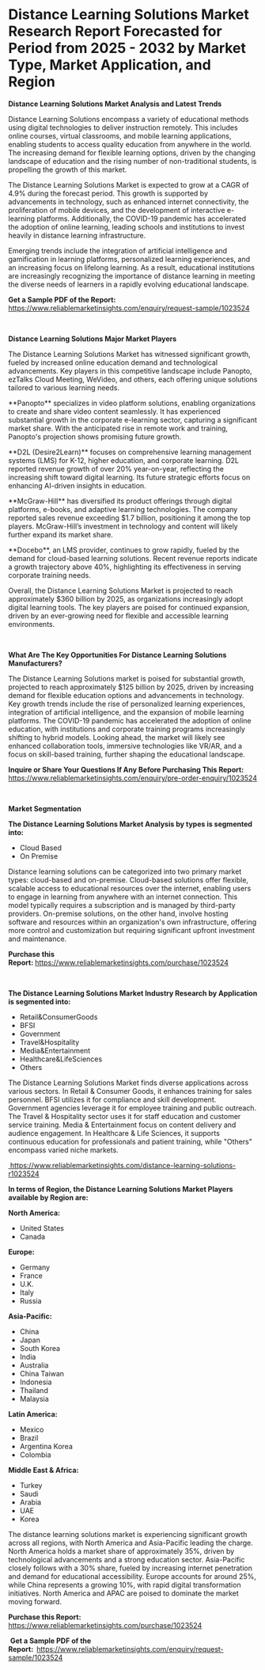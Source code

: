 <p><h1>Distance Learning Solutions Market Research Report Forecasted for Period from 2025 -  2032 by Market Type, Market Application, and Region</h1></p><p><strong>Distance Learning Solutions Market Analysis and Latest Trends</strong></p>
<p><p>Distance Learning Solutions encompass a variety of educational methods using digital technologies to deliver instruction remotely. This includes online courses, virtual classrooms, and mobile learning applications, enabling students to access quality education from anywhere in the world. The increasing demand for flexible learning options, driven by the changing landscape of education and the rising number of non-traditional students, is propelling the growth of this market.</p><p>The Distance Learning Solutions Market is expected to grow at a CAGR of 4.9% during the forecast period. This growth is supported by advancements in technology, such as enhanced internet connectivity, the proliferation of mobile devices, and the development of interactive e-learning platforms. Additionally, the COVID-19 pandemic has accelerated the adoption of online learning, leading schools and institutions to invest heavily in distance learning infrastructure. </p><p>Emerging trends include the integration of artificial intelligence and gamification in learning platforms, personalized learning experiences, and an increasing focus on lifelong learning. As a result, educational institutions are increasingly recognizing the importance of distance learning in meeting the diverse needs of learners in a rapidly evolving educational landscape.</p></p>
<p><strong>Get a Sample PDF of the Report:&nbsp;</strong> <a href="https://www.reliablemarketinsights.com/enquiry/request-sample/1023524?utm_campaign=3076&utm_medium=2&utm_source=Github&utm_content=ia&utm_term=16042025&utm_id=distance-learning-solutions">https://www.reliablemarketinsights.com/enquiry/request-sample/1023524</a></p>
<p>&nbsp;</p>
<p><strong>Distance Learning Solutions Major Market Players</strong></p>
<p><p>The Distance Learning Solutions Market has witnessed significant growth, fueled by increased online education demand and technological advancements. Key players in this competitive landscape include Panopto, ezTalks Cloud Meeting, WeVideo, and others, each offering unique solutions tailored to various learning needs.</p><p>**Panopto** specializes in video platform solutions, enabling organizations to create and share video content seamlessly. It has experienced substantial growth in the corporate e-learning sector, capturing a significant market share. With the anticipated rise in remote work and training, Panopto's projection shows promising future growth.</p><p>**D2L (Desire2Learn)** focuses on comprehensive learning management systems (LMS) for K-12, higher education, and corporate learning. D2L reported revenue growth of over 20% year-on-year, reflecting the increasing shift toward digital learning. Its future strategic efforts focus on enhancing AI-driven insights in education.</p><p>**McGraw-Hill** has diversified its product offerings through digital platforms, e-books, and adaptive learning technologies. The company reported sales revenue exceeding $1.7 billion, positioning it among the top players. McGraw-Hill’s investment in technology and content will likely further expand its market share.</p><p>**Docebo**, an LMS provider, continues to grow rapidly, fueled by the demand for cloud-based learning solutions. Recent revenue reports indicate a growth trajectory above 40%, highlighting its effectiveness in serving corporate training needs.</p><p>Overall, the Distance Learning Solutions Market is projected to reach approximately $360 billion by 2025, as organizations increasingly adopt digital learning tools. The key players are poised for continued expansion, driven by an ever-growing need for flexible and accessible learning environments.</p></p>
<p>&nbsp;</p>
<p><strong>What Are The Key Opportunities For Distance Learning Solutions Manufacturers?</strong></p>
<p><p>The Distance Learning Solutions market is poised for substantial growth, projected to reach approximately $125 billion by 2025, driven by increasing demand for flexible education options and advancements in technology. Key growth trends include the rise of personalized learning experiences, integration of artificial intelligence, and the expansion of mobile learning platforms. The COVID-19 pandemic has accelerated the adoption of online education, with institutions and corporate training programs increasingly shifting to hybrid models. Looking ahead, the market will likely see enhanced collaboration tools, immersive technologies like VR/AR, and a focus on skill-based training, further shaping the educational landscape.</p></p>
<p><strong>Inquire or Share Your Questions If Any Before Purchasing This Report:</strong> <a href="https://www.reliablemarketinsights.com/enquiry/pre-order-enquiry/1023524?utm_campaign=3076&utm_medium=2&utm_source=Github&utm_content=ia&utm_term=16042025&utm_id=distance-learning-solutions">https://www.reliablemarketinsights.com/enquiry/pre-order-enquiry/1023524</a></p>
<p>&nbsp;</p>
<p><strong>Market Segmentation</strong></p>
<p><strong>The Distance Learning Solutions Market Analysis by types is segmented into:</strong></p>
<p><ul><li>Cloud Based</li><li>On Premise</li></ul></p>
<p><p>Distance learning solutions can be categorized into two primary market types: cloud-based and on-premise. Cloud-based solutions offer flexible, scalable access to educational resources over the internet, enabling users to engage in learning from anywhere with an internet connection. This model typically requires a subscription and is managed by third-party providers. On-premise solutions, on the other hand, involve hosting software and resources within an organization's own infrastructure, offering more control and customization but requiring significant upfront investment and maintenance.</p></p>
<p><strong>Purchase this Report:&nbsp;</strong><a href="https://www.reliablemarketinsights.com/purchase/1023524?utm_campaign=3076&utm_medium=2&utm_source=Github&utm_content=ia&utm_term=16042025&utm_id=distance-learning-solutions">https://www.reliablemarketinsights.com/purchase/1023524</a></p>
<p>&nbsp;</p>
<p><strong>The Distance Learning Solutions Market Industry Research by Application is segmented into:</strong></p>
<p><ul><li>Retail&ConsumerGoods</li><li>BFSI</li><li>Government</li><li>Travel&Hospitality</li><li>Media&Entertainment</li><li>Healthcare&LifeSciences</li><li>Others</li></ul></p>
<p><p>The Distance Learning Solutions Market finds diverse applications across various sectors. In Retail & Consumer Goods, it enhances training for sales personnel. BFSI utilizes it for compliance and skill development. Government agencies leverage it for employee training and public outreach. The Travel & Hospitality sector uses it for staff education and customer service training. Media & Entertainment focus on content delivery and audience engagement. In Healthcare & Life Sciences, it supports continuous education for professionals and patient training, while "Others" encompass varied niche markets.</p></p>
<p><a href="https://www.reliablemarketinsights.com/distance-learning-solutions-r1023524?utm_campaign=3076&utm_medium=2&utm_source=Github&utm_content=ia&utm_term=16042025&utm_id=distance-learning-solutions">&nbsp;https://www.reliablemarketinsights.com/distance-learning-solutions-r1023524</a></p>
<p><strong>In terms of Region, the Distance Learning Solutions Market Players available by Region are:</strong></p>
<p>
    <p> <strong> North America: </strong>
        <ul>
            <li>United States</li>
            <li>Canada</li>
        </ul>
        </p> 
    <p> <strong> Europe: </strong>
        <ul>
            <li>Germany</li>
            <li>France</li>
            <li>U.K.</li>
            <li>Italy</li>
            <li>Russia</li>
        </ul>
        </p> 
    <p> <strong> Asia-Pacific: </strong>
        <ul>
            <li>China</li>
            <li>Japan</li>
            <li>South Korea</li>
            <li>India</li>
            <li>Australia</li>
            <li>China Taiwan</li>
            <li>Indonesia</li>
            <li>Thailand</li>
            <li>Malaysia</li>
        </ul>
        </p> 
    <p> <strong> Latin America: </strong>
        <ul>
            <li>Mexico</li>
            <li>Brazil</li>
            <li>Argentina Korea</li>
            <li>Colombia</li>
        </ul>
        </p> 
    <p> <strong> Middle East & Africa: </strong>
        <ul>
            <li>Turkey</li>
            <li>Saudi</li>
            <li>Arabia</li>
            <li>UAE</li>
            <li>Korea</li>
        </ul>
    </p>
    </p>
<p><p>The distance learning solutions market is experiencing significant growth across all regions, with North America and Asia-Pacific leading the charge. North America holds a market share of approximately 35%, driven by technological advancements and a strong education sector. Asia-Pacific closely follows with a 30% share, fueled by increasing internet penetration and demand for educational accessibility. Europe accounts for around 25%, while China represents a growing 10%, with rapid digital transformation initiatives. North America and APAC are poised to dominate the market moving forward.</p></p>
<p><strong>Purchase this Report: </strong><a href="https://www.reliablemarketinsights.com/purchase/1023524?utm_campaign=3076&utm_medium=2&utm_source=Github&utm_content=ia&utm_term=16042025&utm_id=distance-learning-solutions">https://www.reliablemarketinsights.com/purchase/1023524</a></p>
<p>&nbsp;<strong>Get a Sample PDF of the Report:&nbsp;&nbsp;</strong><a href="https://www.reliablemarketinsights.com/enquiry/request-sample/1023524?utm_campaign=3076&utm_medium=2&utm_source=Github&utm_content=ia&utm_term=16042025&utm_id=distance-learning-solutions">https://www.reliablemarketinsights.com/enquiry/request-sample/1023524</a></p>
<p><strong></strong></p>
<p><p></p><p></p><p></p></p>
